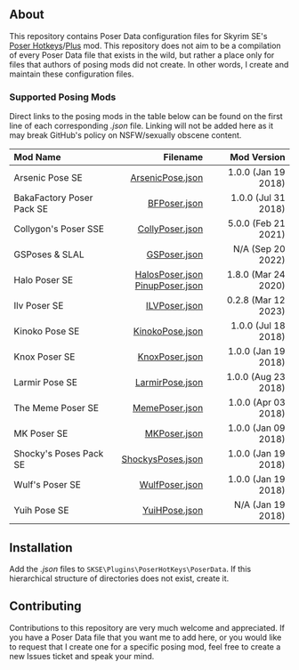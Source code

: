 About
-----
This repository contains Poser Data configuration files for Skyrim SE's [Poser Hotkeys](https://www.nexusmods.com/skyrimspecialedition/mods/22860)/[Plus](https://www.nexusmods.com/skyrimspecialedition/mods/17743) mod. This repository does not aim to be a compilation of every Poser Data file that exists in the wild, but rather a place only for files that authors of posing mods did not create. In other words, I create and maintain these configuration files.

### Supported Posing Mods
Direct links to the posing mods in the table below can be found on the first line of each corresponding *.json* file. Linking will not be added here as it may break GitHub's policy on NSFW/sexually obscene content.  

| Mod Name                  | Filename                                                                                       | Mod Version
|:--------------------------|-----------------------------------------------------------------------------------------------:|---------------------:|
| Arsenic Pose SE           | [ArsenicPose.json](/PoserData/ArsenicPose.json)                                                | 1.0.0 (Jan 19 2018)
| BakaFactory Poser Pack SE | [BFPoser.json](/PoserData/BFPoser.json)                                                        | 1.0.0 (Jul 31 2018)
| Collygon's Poser SSE      | [CollyPoser.json](/PoserData/CollyPoser.json)                                                  | 5.0.0 (Feb 21 2021)
| GSPoses & SLAL            | [GSPoser.json](/PoserData/GSPoser.json)                                                        | N/A (Sep 20 2022)
| Halo Poser SE             | [HalosPoser.json](/PoserData/HalosPoser.json)<br>[PinupPoser.json](/PoserData/PinupPoser.json) | 1.8.0 (Mar 24 2020)
| Ilv Poser SE              | [ILVPoser.json](/PoserData/ILVPoser.json)                                                      | 0.2.8 (Mar 12 2023)
| Kinoko Pose SE            | [KinokoPose.json](/PoserData/KinokoPose.json)                                                  | 1.0.0 (Jul 18 2018)
| Knox Poser SE             | [KnoxPoser.json](/PoserData/KnoxPoser.json)                                                    | 1.0.0 (Jan 19 2018)
| Larmir Pose SE            | [LarmirPose.json](/PoserData/LarmirPose.json)                                                  | 1.0.0 (Aug 23 2018)
| The Meme Poser SE         | [MemePoser.json](/PoserData/MemePoser.json)                                                    | 1.0.0 (Apr 03 2018)
| MK Poser SE               | [MKPoser.json](/PoserData/MKPoser.json)                                                        | 1.0.0 (Jan 09 2018)
| Shocky's Poses Pack SE    | [ShockysPoses.json](/PoserData/ShockysPoses.json)                                              | 1.0.0 (Jan 19 2018)
| Wulf's Poser SE           | [WulfPoser.json](/PoserData/WulfPoser.json)                                                    | 1.0.0 (Jan 19 2018)
| Yuih Pose SE              | [YuiHPose.json](/PoserData/YuiHPose.json)                                                      | N/A (Jan 19 2018)

Installation
------------
Add the *.json* files to `SKSE\Plugins\PoserHotKeys\PoserData`. If this hierarchical structure of directories does not exist, create it.

Contributing
------------
Contributions to this repository are very much welcome and appreciated. If you have a Poser Data file that you want me to add here, or you would like to request that I create one for a specific posing mod, feel free to create a new Issues ticket and speak your mind.

